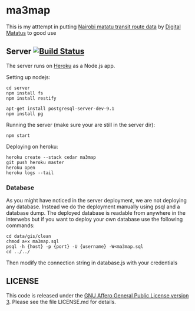# ma3map
 
This is my atttempt in putting [Nairobi matatu transit route data](http://www.gtfs-data-exchange.com/agency/university-of-nairobi-c4dlab/) by [Digital Matatus](http://www.digitalmatatus.com/) to good use

## Server [![Build Status](https://travis-ci.org/ma3map/ma3map-server.svg?branch=master)](https://travis-ci.org/ma3map/ma3map-server)

The server runs on [Heroku](https://www.heroku.com) as a Node.js app.

Setting up nodejs:
    
    cd server
    npm install fs
    npm install restify

    apt-get install postgresql-server-dev-9.1
    npm install pg


Running the server (make sure your are still in the server dir):

    npm start


Deploying on heroku:

    heroku create --stack cedar ma3map
    git push heroku master
    heroku open
    heroku logs --tail


### Database
As you might have noticed in the server deployment, we are not deploying any database. Instead we do the deployment manually using psql and a database dump. The deployed database is readable from anywhere in the interwebs but if you want to deploy your own database use the following commands:

    cd data/gis/clean
    chmod a+x ma3map.sql
    psql -h {host} -p {port} -U {username} -W<ma3map.sql
    cd ../../

Then modify the connection string in database.js with your credentials


## LICENSE 

This code is released under the [GNU Affero General Public License version 3](http://www.gnu.org/licenses/agpl-3.0.html). Please see the file LICENSE.md for details.
